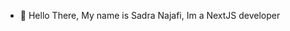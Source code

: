 - 👋 Hello There, My name is Sadra Najafi, Im a NextJS developer

<!---
sadra-nv/sadra-nv is a ✨ special ✨ repository because its `README.md` (this file) appears on your GitHub profile.
You can click the Preview link to take a look at your changes.
--->
